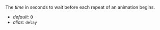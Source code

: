 The _time_ in seconds to wait before each repeat of an animation begins.

* _default:_ <samp class="number">0</samp>
* _alias:_ <code>delay</code>
